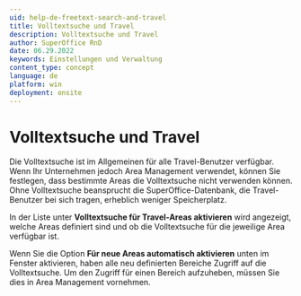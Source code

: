 ```yaml
---
uid: help-de-freetext-search-and-travel
title: Volltextsuche und Travel
description: Volltextsuche und Travel
author: SuperOffice RnD
date: 06.29.2022
keywords: Einstellungen und Verwaltung
content_type: concept
language: de
platform: win
deployment: onsite
---
```


# Volltextsuche und Travel

Die Volltextsuche ist im Allgemeinen für alle Travel-Benutzer verfügbar. Wenn Ihr Unternehmen jedoch Area Management verwendet, können Sie festlegen, dass bestimmte Areas die Volltextsuche nicht verwenden können. Ohne Volltextsuche beansprucht die SuperOffice-Datenbank, die Travel-Benutzer bei sich tragen, erheblich weniger Speicherplatz.

In der Liste unter **Volltextsuche für Travel-Areas aktivieren** wird angezeigt, welche Areas definiert sind und ob die Volltextsuche für die jeweilige Area verfügbar ist.

Wenn Sie die Option **Für neue Areas automatisch aktivieren** unten im Fenster aktivieren, haben alle neu definierten Bereiche Zugriff auf die Volltextsuche. Um den Zugriff für einen Bereich aufzuheben, müssen Sie dies in Area Management vornehmen.
